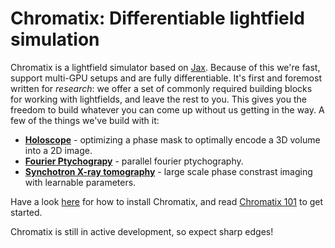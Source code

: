 # Chromatix: Differentiable lightfield simulation 

Chromatix is a lightfield simulator based on [Jax](https://github.com/google/jax). Because of this we're fast, support multi-GPU setups and are fully differentiable. 
It's first and foremost written for *research*: we offer a set of commonly required building blocks for working with lightfields, and leave the rest to you.
This gives you the freedom to build whatever you can come up without us getting in the way. A few of the things we've build with it:

- [**Holoscope**](examples/holoscope.ipynb) - optimizing a phase mask to optimally encode a 3D volume into a 2D image. 
- [**Fourier Ptychograpy**](examples/fourier_ptychography.md) - parallel fourier ptychography.
- [**Synchotron X-ray tomography**](examples/tomography.md) - large scale phase constrast imaging with learnable parameters.

Have a look [here](installing.md) for how to install Chromatix, and read [Chromatix 101](101.md) to get started. 

Chromatix is still in active development, so expect sharp edges!